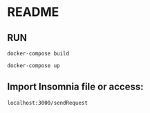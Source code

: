 # README

## RUN

    docker-compose build

    docker-compose up

## Import Insomnia file or access:

    localhost:3000/sendRequest